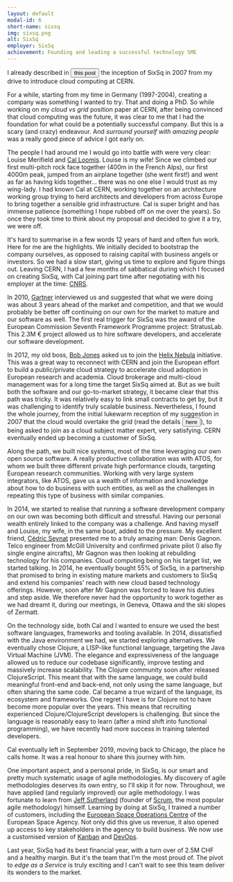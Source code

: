 ```yaml
---
layout: default
modal-id: 6
short-name: sixsq
img: sixsq.png
alt: SixSq
employer: SixSq
achievement: Founding and leading a successful technology SME
---
```


I already described in <button type="link" class="link-button" data-toggle="modal" data-target="#post-cern">this post</button> the inception of SixSq in 2007 from my drive to introduce cloud computing at CERN.

For a while, starting from my time in Germany (1997-2004), creating a company was something I wanted to try.  That and doing a PhD. So while working on my *cloud vs grid* position paper at CERN, after being convinced that cloud computing was the future, it was clear to me that I had the foundation for what could be a potentially successful company. But this is a scary (and crazy) endeavour. And *surround yourself with amazing people* was a really good piece of advice I got early on.

The people I had around me I would go into battle with were very clear: Louise Merifield and [Cal Loomis](https://www.linkedin.com/in/charlesloomis). Louise is my wife! Since we climbed our first multi-pitch rock face together (400m in the French Alps), our first 4000m peak, jumped from an airplane together (she went first!) and went as far as having kids together... there was no one else I would trust as my wing-lady. I had known Cal at CERN, working together on an architecture working group trying to herd architects and developers from across Europe to bring together a sensible grid infrastructure. Cal is super bright and has immense patience (something I hope rubbed off on me over the years). So once they took time to think about my proposal and decided to give it a try, we were off.

It's hard to summarise in a few words 12 years of hard and often fun work. Here for me are the highlights. We initially decided to bootstrap the company ourselves, as opposed to raising capital with business angels or investors. So we had a slow start, giving us time to explore and figure things out. Leaving CERN, I had a few months of sabbatical during which I focused on creating SixSq, with Cal joining part time after negotiating with his employer at the time: [CNRS](http://www.cnrs.fr).

In 2010, [Gartner](https://www.gartner.com/en) interviewed us and suggested that what we were doing was about 3 years ahead of the market and competition, and that we would probably be better off continuing on our own for the market to mature and our software as well. The first real trigger for SixSq was the award of the European Commission Seventh Framework Programme project: StratusLab. This 2.3M € project allowed us to hire software developers, and accelerate our software development.

In 2012, my old boss, [Bob Jones](https://www.linkedin.com/in/bobjonescern/) asked us to join the [Helix Nebula](https://www.helix-nebula.eu) initiative. This was a great way to reconnect with CERN and join the European effort to build a public/private cloud strategy to accelerate cloud adoption in European research and academia. Cloud brokerage and multi-cloud management was for a long time the target SixSq aimed at. But as we built both the software and our go-to-market strategy, it became clear that this path was tricky. It was relatively easy to link small contracts to get by, but it was challenging to identify truly scalable business. Nevertheless, I found the whole journey, from the initial lukewarm reception of my suggestion in 2007 that the cloud would overtake the grid (read the details <button type="link" class="link-button" data-toggle="modal" data-target="#post-ariane-5">here</button>), to being asked to join as a cloud subject matter expert,  very satisfying. CERN eventually ended up becoming a customer of SixSq.

Along the path, we built nice systems, most of the time leveraging our own open source software. A really productive collaboration was with ATOS, for whom we built three different private high performance clouds, targeting European research communities. Working with very large system integrators, like ATOS, gave us a wealth of information and knowledge about how to do business with such entities, as well as the challenges in repeating this type of business with similar companies.

In 2014, we started to realise that running a software development company on our own was becoming both difficult and stressful. Having our personal wealth entirely linked to the company was a challenge. And having myself and Louise, my wife, in the same boat, added to the pressure. My excellent friend, [Cédric Seynat](https://www.linkedin.com/in/cedricseynat/) presented me to a truly amazing man: Denis Gagnon. Telco engineer from McGill University and confirmed private pilot (I also fly single engine aircrafts), Mr Gagnon was then looking at rebuilding technology for his companies. Cloud computing being on his target list, we started talking. In 2014, he eventually bought 55% of SixSq, in a partnership that promised to bring in existing mature markets and customers to SixSq and extend his companies' reach with new cloud based technology offerings.  However, soon after Mr Gagnon was forced to leave his duties and step aside. We therefore never had the opportunity to work together as we had dreamt it, during our meetings, in Geneva, Ottawa and the ski slopes of Zermatt.

On the technology side, both Cal and I wanted to ensure we used the best software languages, frameworks and tooling available. In 2014, dissatisfied with the Java environment we had, we started exploring alternatives. We eventually chose Clojure, a LISP-like functional language, targeting the Java Virtual Machine (JVM). The elegance and expressiveness of the language allowed us to reduce our codebase significantly, improve testing and massively increase scalability. The Clojure community soon after released ClojureScript. This meant that with the same language, we could build meaningful front-end and back-end, not only using the same language, but often sharing the same code. Cal became a true wizard of the language, its ecosystem and frameworks. One regret I have is for Clojure not to have become more popular over the years. This means that recruiting experienced Clojure/ClojureScript developers is challenging.  But since the language is reasonably easy to learn (after a mind shift into functional programming), we have recently had more success in training talented developers.

Cal eventually left in September 2019, moving back to Chicago, the place he calls home. It was a real honour to share this journey with him.

One important aspect, and a personal pride, in SixSq, is our smart and pretty much systematic usage of agile methodologies. My discovery of agile methodologies deserves its own entry, so I'll skip it for now. Throughout, we have applied (and regularly improved) our agile methodology. I was fortunate to learn from [Jeff Sutherland](https://www.linkedin.com/in/jeffsutherland) (founder of [Scrum](https://www.scrum.org), the most popular agile methodology) himself. Learning by doing at SixSq, I trained a number of customers, including the [European Space Operations Centre](https://www.esa.int/About_Us/ESOC) of the European Space Agency. Not only did this give us revenue, it also opened up access to key stakeholders in the agency to build business. We now use a customised version of [Kanban](https://en.wikipedia.org/wiki/Kanban_(development)) and [DevOps](https://en.wikipedia.org/wiki/DevOps).

Last year, SixSq had its best financial year, with a turn over of 2.5M CHF and a healthy margin. But it's the team that I'm the most proud of. The pivot to *edge as a Service* is truly exciting and I can't wait to see this team deliver its wonders to the market.  
